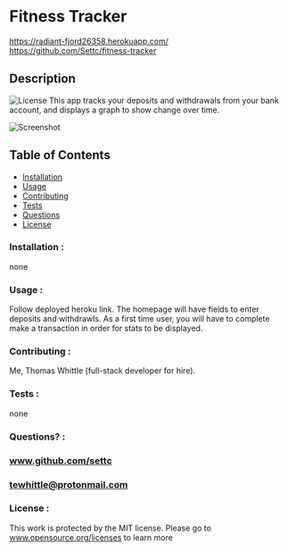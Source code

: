 # Fitness Tracker
https://radiant-fjord26358.herokuapp.com/
https://github.com/Settc/fitness-tracker

## Description
![License](https://img.shields.io/badge/License-MIT-blue.svg)
    This app tracks your deposits and withdrawals from your bank account, and displays a graph
to show change over time.
    
![Screenshot](/public/assets/images/Screenshot.png)
## Table of Contents

* [Installation](#Installation)
* [Usage](#Usage)
* [Contributing](#Contributing)
* [Tests](#Tests)
* [Questions](#Questions)
* [License](#License)

### Installation :
none

### Usage :
Follow deployed heroku link. The homepage will have fields to enter deposits and withdrawls. As a first
time user, you will have to complete make a transaction in order for stats to be displayed.

### Contributing :
Me, Thomas Whittle (full-stack developer for hire). 

### Tests :
none

### Questions? :
### www.github.com/settc
### tewhittle@protonmail.com

### License : 
This work is protected by the MIT license. Please go to 
www.opensource.org/licenses to learn more

